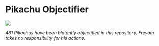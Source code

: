 # Pikachu Objectifier

![](https://media1.tenor.com/images/3af1cc2e440012b9a79255b4f19190fc/tenor.gif)

_481 Pikachus have been blatantly objectified in this repository. Freyam takes no responsibility for his actions._
